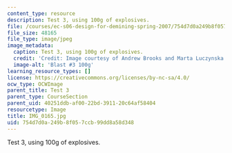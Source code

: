 ```yaml
---
content_type: resource
description: Test 3, using 100g of explosives.
file: /courses/ec-s06-design-for-demining-spring-2007/754d7d0a249b8f057ccb99dd8a58d348_IMG_0165.jpg
file_size: 48165
file_type: image/jpeg
image_metadata:
  caption: Test 3, using 100g of explosives.
  credit: 'Credit: Image courtesy of Andrew Brooks and Marta Luczynska.'
  image-alt: 'Blast #3 100g'
learning_resource_types: []
license: https://creativecommons.org/licenses/by-nc-sa/4.0/
ocw_type: OCWImage
parent_title: Test 3
parent_type: CourseSection
parent_uid: 40251ddb-af00-22bd-3911-20c64af58404
resourcetype: Image
title: IMG_0165.jpg
uid: 754d7d0a-249b-8f05-7ccb-99dd8a58d348
---
```

Test 3, using 100g of explosives.